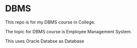 # DBMS 

This repo is for my DBMS course in College.

The topic for DBMS course is Employee Management System.

This uses Oracle Databse as Database